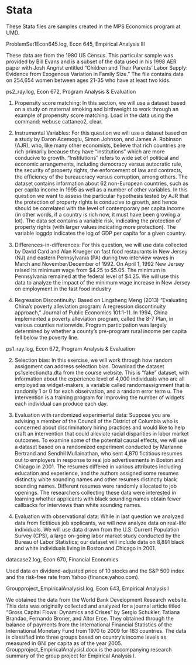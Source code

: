 # Stata
These Stata files are samples created in the MPS Economics program at UMD.

ProblemSet1Econ645.log, Econ 645, Empirical Analysis III

These data are from the 1980 US Census. This particular sample was provided by Bill Evans and is a subset of the data used in his 1998 AER paper with Josh Angrist entitled “Children and Their Parents’ Labor Supply: Evidence from Exogenous Variation in Family Size.”  The file contains data on 254,654 women between ages 21-35 who have at least two kids. 

ps2_ray.log, Econ 672, Program Analysis & Evaluation

1. Propensity score matching: In this section, we will use a dataset based on a study on maternal smoking and birthweight to work through an example of propensity score matching. Load in the data using the command: webuse cattaneo2, clear.

2. Instrumental Variables: For this question we will use a dataset based on a study by Daron Acemoglu, Simon Johnson, and James A. Robinson (AJR), who, like many other economists, believe that rich countries are rich primarily because they have “institutions” which are more conducive to growth. “Institutions” refers to wide set of political and economic arrangements, including democracy versus autocratic rule, the security of property rights, the enforcement of law and contracts, the eﬃciency of the bureaucracy versus corruption, among others. The dataset contains information about 62 non-European countries, such as per capita income in 1995 as well as a number of other variables. In this question we want to assess the particular hypothesis tested by AJR that the protection of property rights is conducive to growth, and hence should be correlated with the level of contemporary per capita income (in other words, if a country is rich now, it must have been growing a lot). The data set contains a variable risk, indicating the protection of property rights (with larger values indicating more protection). The variable loggdp indicates the log of GDP per capita for a given country. 

3. Diﬀerences-in-diﬀerences: For this question, we will use data collected by David Card and Alan Krueger on fast food restaurants in New Jersey (NJ) and eastern Pennsylvania (PA) during two interview waves in March and November/December of 1992. On April 1, 1992 New Jersey raised its minimum wage from $4.25 to $5.05. The minimum in Pennsylvania remained at the federal level of $4.25. We will use this data to analyze the impact of the minimum wage increase in New Jersey on employment in the fast food industry

4. Regression Discontinuity: Based on Lingsheng Meng (2013) “Evaluating China’s poverty alleviation program: A regression discontinuity approach,” Journal of Public Economics 101:1-11. In 1994, China implemented a poverty alleviation program, called the 8-7 Plan, in various counties nationwide. Program participation was largely determined by whether a county’s pre-program rural income per capita fell below the poverty line. 

ps1_ray.log, Econ 672, Program Analysis & Evaluation

2. Selection bias: In this exercise, we will work through how random assignment can address selection bias. Download the dataset ps1selectiondta.dta from the course website. This is “fake” dataset, with information about the experience level of 4,000 individuals who are all employed as widget-makers, a variable called randomassignment that is randomly 1 or 0 for each observation, and a random error term u. The intervention is a training program for improving the number of widgets each individual can produce each day.

3. Evaluation with randomized experimental data: Suppose you are advising a member of the Council of the District of Columbia who is concerned about discriminatory hiring practices and would like to help craft an intervention that could alleviate racial disparities in labor market outcomes. To examine some of the potential causal eﬀects, we will use a dataset based on a randomized experiment conducted by Marianne Bertrand and Sendhil Mullainathan, who sent 4,870 ﬁctitious resumes out to employers in response to real job advertisements in Boston and Chicago in 2001. The resumes diﬀered in various attributes including education and experience, and the authors assigned some resumes distinctly white sounding names and other resumes distinctly black sounding names. Diﬀerent resumes were randomly allocated to job openings. The researchers collecting these data were interested in learning whether applicants with black sounding names obtain fewer callbacks for interviews than white sounding names. 

4. Evaluation with observational data: While in last question we analyzed data from ﬁctitious job applicants, we will now analyze data on real-life individuals. We will use data drawn from the U.S. Current Population Survey (CPS), a large on-going labor market study conducted by the Bureau of Labor Statistics; our dataset will include data on 8,891 black and white individuals living in Boston and Chicago in 2001.

datacase2.log, Econ 670, Financial Economics

Used data on dividend-adjusted price of 10 stocks and the S&P 500 index and the risk-free rate from Yahoo (finance.yahoo.com).

Groupproject_EmpiricalAnalysisI.log, Econ 643, Empirical Analysis I

We obtained the data from the World Bank Development Research website. This data was originally collected and analyzed for a journal article titled “Gross Capital Flows: Dynamics and Crises” by Sergio Schukler, Tatiana Brandao, Fernando Broner, and Altor Erce. They obtained through the balance of payments from the International Financial Statistics of the International Monetary Fund from 1970 to 2009 for 183 countries. The data is classified into three groups based on country’s income levels as measured in GNI per capita as of the year 2005. Groupproject_EmpiricalAnalysisI.docx is the accompanying research summary of the group project for Empirical Analysis I.
